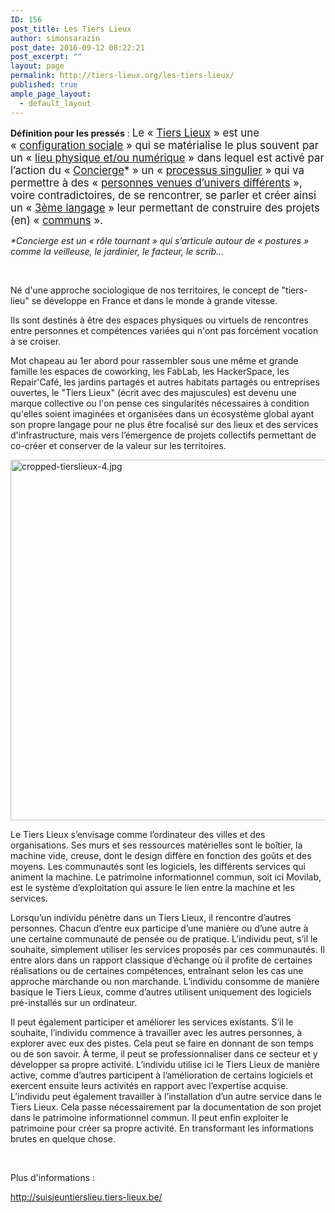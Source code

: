 ```yaml
---
ID: 156
post_title: Les Tiers Lieux
author: simonsarazin
post_date: 2016-09-12 08:22:21
post_excerpt: ""
layout: page
permalink: http://tiers-lieux.org/les-tiers-lieux/
published: true
ample_page_layout:
  - default_layout
---
```

<b>Définition pour les pressés</b> : <big>Le « <a title="Définition des Tiers Lieux" href="http://movilab.org/index.php?title=D%C3%A9finition_des_Tiers_Lieux">Tiers Lieux</a> » est une « <a class="external text" href="https://nicolasloubet.gitbooks.io/fork-the-world/content/chapter4/configuration-sociale.html" target="_blank" rel="nofollow noopener noreferrer">configuration sociale</a> » qui se matérialise le plus souvent par un « <a title="L'ADN des Tiers Lieux" href="http://movilab.org/index.php?title=L%27ADN_des_Tiers_Lieux">lieu physique et/ou numérique</a> » dans lequel est activé par l’action du « <a title="La conciergerie" href="http://movilab.org/index.php?title=La_conciergerie">Concierge</a>* » un « <a title="Le code source d'un Tiers Lieux" href="http://movilab.org/index.php?title=Le_code_source_d%27un_Tiers_Lieux">processus singulier</a> » qui va permettre à des « <a title="La co-création" href="http://movilab.org/index.php?title=La_co-cr%C3%A9ation">personnes venues d’univers différents</a> », voire contradictoires, de se rencontrer, se parler et créer ainsi un « <a title="Le manifeste des Tiers Lieux" href="http://movilab.org/index.php?title=Le_manifeste_des_Tiers_Lieux">3ème langage</a> » leur permettant de construire des projets (en) « <a class="external text" href="http://wiki.lescommuns.org/wiki/Accueil" target="_blank" rel="nofollow noopener noreferrer">communs</a> ».</big>

<i>*Concierge est un « rôle tournant » qui s’articule autour de « postures » comme la veilleuse, le jardinier, le facteur, le scrib…</i>

&nbsp;

Né d'une approche sociologique de nos territoires, le concept de "tiers-lieu" se développe en France et dans le monde à grande vitesse.

Ils sont destinés à être des espaces physiques ou virtuels de rencontres entre personnes et compétences variées qui n'ont pas forcément vocation à se croiser.

Mot chapeau au 1er abord pour rassembler sous une même et grande famille les espaces de coworking, les FabLab, les HackerSpace, les Repair'Café, les jardins partagés et autres habitats partagés ou entreprises ouvertes, le "Tiers Lieux" (écrit avec des majuscules) est devenu une marque collective ou l'on pense ces singularités nécessaires à condition qu'elles soient imaginées et organisées dans un écosystème global ayant son propre langage pour ne plus être focalisé sur des lieux et des services d'infrastructure, mais vers l’émergence de projets collectifs permettant de co-créer et conserver de la valeur sur les territoires.

<img class="alignnone wp-image-206 size-full" src="http://tiers-lieux.org/wp-content/uploads/sites/37/2016/09/cropped-tierslieux-4.jpg" alt="cropped-tierslieux-4.jpg" width="1500" height="577" />

Le Tiers Lieux s’envisage comme l’ordinateur des villes et des organisations. Ses murs et ses ressources matérielles sont le boîtier, la machine vide, creuse, dont le design diffère en fonction des goûts et des moyens. Les communautés sont les logiciels, les différents services qui animent la machine. Le patrimoine informationnel commun, soit ici Movilab, est le système d’exploitation qui assure le lien entre la machine et les services.

Lorsqu’un individu pénètre dans un Tiers Lieux, il rencontre d’autres personnes. Chacun d’entre eux participe d’une manière ou d’une autre à une certaine communauté de pensée ou de pratique. L’individu peut, s’il le souhaite, simplement utiliser les services proposés par ces communautés. Il entre alors dans un rapport classique d’échange où il profite de certaines réalisations ou de certaines compétences, entraînant selon les cas une approche marchande ou non marchande. L’individu consomme de manière basique le Tiers Lieux, comme d’autres utilisent uniquement des logiciels pré­-installés sur un ordinateur.

Il peut également participer et améliorer les services existants. S’il le souhaite, l’individu commence à travailler avec les autres personnes, à explorer avec eux des pistes. Cela peut se faire en donnant de son temps ou de son savoir. À terme, il peut se professionnaliser dans ce secteur et y développer sa propre activité. L’individu utilise ici le Tiers Lieux de manière active, comme d’autres participent à l’amélioration de certains logiciels et exercent ensuite leurs activités en rapport avec l’expertise acquise. L’individu peut également travailler à l’installation d’un autre service dans le Tiers Lieux. Cela passe nécessairement par la documentation de son projet dans le patrimoine informationnel commun.
Il peut enfin exploiter le patrimoine pour créer sa propre activité. En transformant les informations brutes en quelque chose.

&nbsp;

Plus d'informations :

http://suisjeuntierslieu.tiers-lieux.be/